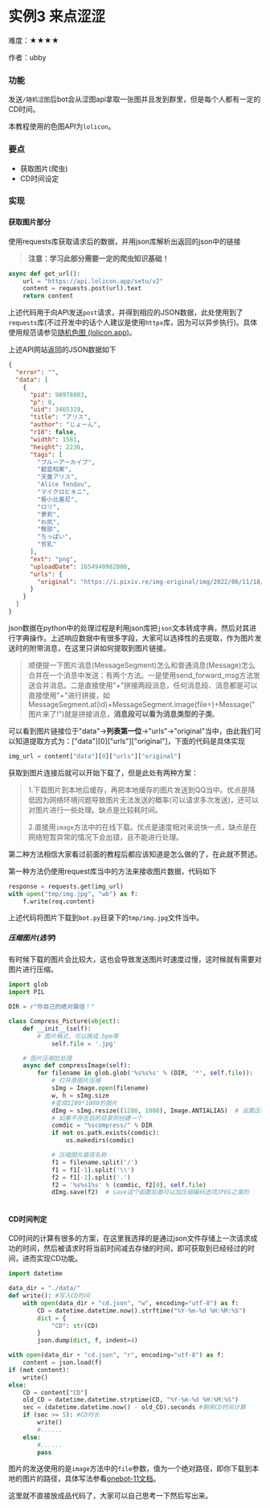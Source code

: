 # 实例3 来点涩涩

难度：★★★★

作者：ubby

### 功能

发送`/随机涩图`后bot会从涩图api拿取一张图并且发到群里，但是每个人都有一定的CD时间。

本教程使用的色图API为`lolicon`。

### 要点

- 获取图片(爬虫)
- CD时间设定

### 实现

#### 获取图片部分

使用requests库获取请求后的数据，并用json库解析出返回的json中的链接

> **注意：学习此部分需要一定的爬虫知识基础！**

```python
async def get_url():
    url = "https://api.lolicon.app/setu/v2"
    content = requests.post(url).text
    return content
```
上述代码用于向API发送`post`请求，并得到相应的JSON数据，此处使用到了`requests`库(不过开发中的话个人建议是使用`httpx`库，因为可以异步执行)。具体使用规范请参见[随机色图 (lolicon.app)](https://api.lolicon.app/#/setu)。

上述API网站返回的JSON数据如下

```json
{
  "error": "",
  "data": [
    {
      "pid": 98978803,
      "p": 0,
      "uid": 3465319,
      "title": "アリス",
      "author": "じょーん",
      "r18": false,
      "width": 1581,
      "height": 2236,
      "tags": [
        "ブルーアーカイブ",
        "碧蓝档案",
        "天童アリス",
        "Alice Tendou",
        "マイクロビキニ",
        "极小比基尼",
        "ロリ",
        "萝莉",
        "お尻",
        "臀部",
        "ちっぱい",
        "贫乳"
      ],
      "ext": "png",
      "uploadDate": 1654940982000,
      "urls": {
        "original": "https://i.pixiv.re/img-original/img/2022/06/11/18/49/42/98978803_p0.png"
      }
    }
  ]
}
```

json数据在python中的处理过程是利用json库把`json`文本转成字典，然后对其进行字典操作。上述响应数据中有很多字段，大家可以选择性的去提取，作为图片发送时的附带消息，在这里只讲如何提取到图片链接。

> 顺便提一下图片消息(MessageSegment)怎么和普通消息(Message)怎么合并在一个消息中发送：有两个方法。一是使用send_forward_msg方法发送合并消息。二是直接使用"+"拼接两段消息，任何消息段、消息都是可以直接使用"+"进行拼接，如MessageSegment.at(id)+MessageSegment.image(file=)+Message("图片来了!")就是拼接消息，**消息段可以看为消息类型的子类**。

可以看到图片链接位于"data"->**列表第一位**->"urls"->"original"当中，由此我们可以知道提取方式为：\["data"]\[0]\["urls"]["original"]，下面的代码是具体实现

```python
img_url = content["data"][0]["urls"]["original"]
```

获取到图片连接后就可以开始下载了，但是此处有两种方案：

> 1.下载图片到本地后缓存，再把本地缓存的图片发送到QQ当中。优点是降低因为网络环境问题导致图片无法发送的概率(可以请求多次发送)，还可以对图片进行一些处理。缺点是比较耗时间。
>
> 2.直接用`image`方法中的在线下载。优点是速度相对来说快一点，缺点是在网络短暂异常的情况下会出错，且不能进行处理。

第二种方法相信大家看过前面的教程后都应该知道是怎么做的了，在此就不赘述。

第一种方法仍使用request库当中的方法来接收图片数据，代码如下

```python
response = requests.get(img_url)
with open("tmp/img.jpg", "wb") as f:
    f.write(req.content)
```

上述代码将图片下载到`bot.py`目录下的`tmp/img.jpg`文件当中。

##### *压缩图片(选学)*

有时候下载的图片会比较大，这也会导致发送图片时速度过慢，这时候就有需要对图片进行压缩。

```python
import glob
import PIL

DIR = r"你自己的绝对路径！"

class Compress_Picture(object):
    def __init__(self):
        # 图片格式，可以换成.bpm等
            self.file = '.jpg'

    # 图片压缩批处理
    async def compressImage(self):
        for filename in glob.glob('%s%s%s' % (DIR, '*', self.file)):
            # 打开原图片压缩
            sImg = Image.open(filename)
            w, h = sImg.size
            #变成1280*1080的图片
            dImg = sImg.resize((1280, 1080), Image.ANTIALIAS)  # 设置压缩尺寸和选项，注意尺寸要用括号
            # 如果不存在目的目录则创建一个
            comdic = "%scompress/" % DIR
            if not os.path.exists(comdic):
                os.makedirs(comdic)

            # 压缩图片路径名称
            f1 = filename.split('/')
            f1 = f1[-1].split('\\')
            f2 = f1[-1].split('.')
            f2 = '%s%s1%s' % (comdic, f2[0], self.file)
            dImg.save(f2)  # save这个函数后面可以加压缩编码选项JPEG之类的
            
```

#### CD时间判定

CD时间的计算有很多的方案，在这里我选择的是通过json文件存储上一次请求成功的时间，然后被请求时将当前时间减去存储的时间，即可获取到已经经过的时间，进而实现CD功能。

```python
import datetime

data_dir = "./data/"
def write(): #写入CD时间
    with open(data_dir + "cd.json", "w", encoding="utf-8") as f:
        CD = datetime.datetime.now().strftime("%Y-%m-%d %H:%M:%S")
        dict = {
            "CD": str(CD)
        }
        json.dump(dict, f, indent=4)

with open(data_dir + "cd.json", "r", encoding="utf-8") as f:
    content = json.load(f)
if (not content):
    write()
else:
    CD = content["CD"]
    old_CD = datetime.datetime.strptime(CD, "%Y-%m-%d %H:%M:%S")
    sec = (datetime.datetime.now() - old_CD).seconds #剩余CD时间计算
    if (sec >= 5): #CD时长
        write()
        #......
    else:
        #......
        pass
```

图片的发送使用的是`image`方法中的`file`参数，值为一个绝对路径，即你下载到本地的图片的路径，具体写法参看[onebot-11文档](https://github.com/botuniverse/onebot-11/blob/master/message/segment.md#图片)。

这里就不直接放成品代码了，大家可以自己思考一下然后写出来。
